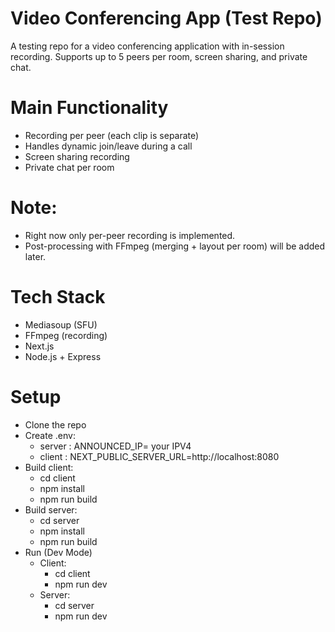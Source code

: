 # Video Conferencing App (Test Repo)
A testing repo for a video conferencing application with in-session recording.
Supports up to 5 peers per room, screen sharing, and private chat.

# Main Functionality
- Recording per peer (each clip is separate)
- Handles dynamic join/leave during a call
- Screen sharing recording
- Private chat per room

# Note: 
- Right now only per-peer recording is implemented.
- Post-processing with FFmpeg (merging + layout per room) will be added later.

# Tech Stack
- Mediasoup (SFU)
- FFmpeg (recording)
- Next.js
- Node.js + Express

# Setup
- Clone the repo
- Create .env:
  - server : ANNOUNCED_IP= your IPV4
  - client : NEXT_PUBLIC_SERVER_URL=http://localhost:8080
- Build client:
  - cd client
  - npm install
  - npm run build
- Build server:
  - cd server
  - npm install
  - npm run build
- Run (Dev Mode)
  - Client:
    - cd client
    - npm run dev
  - Server:
    - cd server
    - npm run dev
